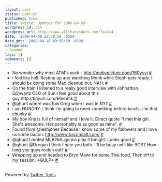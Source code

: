 ```yaml
---
layout: post
status: publish
published: true
title: Twitter Updates for 2008-04-09
wordpress_id: 314
wordpress_url: http://www.allthingsdork.com/?p=314
date: '2008-04-09 23:59:59 -0500'
date_gmt: '2008-04-10 03:59:59 -0500'
categories:
- Random
tags: []
comments: []
---
```

<ul class="aktt_tweet_digest">
<li>No wonder why most ATM's suck - <a href="http://mobypicture.com/?60yvyj" rel="nofollow">http://mobypicture.com/?60yvyj</a> <a href="http://twitter.com/BobbiDigital/statuses/785471262">#</a></li>
<li>I feel like hell. Resting up and watching Monk while Steph gets ready. I should be doing some Mac cleanup but, NAH. <a href="http://twitter.com/BobbiDigital/statuses/785712634">#</a></li>
<li>On the train I listened to a really good interview with Johnathan Schwartz CEO of Sun.I feel good about this guy.http://tinyurl.com/66vbmk <a href="http://twitter.com/BobbiDigital/statuses/785811529">#</a></li>
<li>@ghunt where was this Greg when I was in NY? <a href="http://twitter.com/BobbiDigital/statuses/785820879">#</a></li>
<li>I am HUNGRY. I think i'm going to need something before lunch...i'm that chunky <a href="http://twitter.com/BobbiDigital/statuses/785844743">#</a></li>
<li>My boy Kris is full of himself and I love it. Direct quote "I met this girl. She's awesome. Her personality is as good as mine". <a href="http://twitter.com/BobbiDigital/statuses/785869402">#</a></li>
<li>Found from @leahjones  Because I know some of my followers and I love us some bacon. <a href="http://www.baconsalt.com/" rel="nofollow">http://www.baconsalt.com/</a> <a href="http://twitter.com/BobbiDigital/statuses/785952538">#</a></li>
<li>@ghunt I rented MLB2k8..gonna play it tonight. Looks good <a href="http://twitter.com/BobbiDigital/statuses/786031557">#</a></li>
<li>@ghunt @Drogun I think I hate you both. I'll be busy until like 9CST How long you guys rockin out? <a href="http://twitter.com/BobbiDigital/statuses/786033559">#</a></li>
<li>Wrapping up and headed to Bryn Mawr for some Thai food. Then off to my session. *GULP* <a href="http://twitter.com/BobbiDigital/statuses/786082467">#</a></li><br />
</ul></p>
<p class="aktt_credit">Powered by <a href="http://alexking.org/projects/wordpress">Twitter Tools</a>.</p></p>
